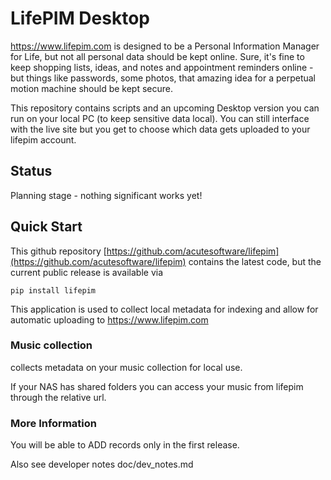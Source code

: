 # LifePIM Desktop
https://www.lifepim.com is designed to be a Personal Information Manager for
Life, but not all personal data should be kept online.
Sure, it's fine to keep shopping lists, ideas, and notes and appointment reminders online  - but things like
passwords, some photos, that amazing idea for a perpetual motion machine should
be kept secure.

This repository contains scripts and an upcoming Desktop version you can run
on your local PC (to keep sensitive data local).  You can still interface with
the live site but you get to choose which data gets uploaded to your lifepim
account.

## Status
Planning stage - nothing significant works yet!

## Quick Start
This github repository [https://github.com/acutesoftware/lifepim](https://github.com/acutesoftware/lifepim) contains the latest code, but the current public release is available via

`pip install lifepim`

This application is used to collect local metadata for indexing and allow for
automatic uploading to https://www.lifepim.com

### Music collection
collects metadata on your music collection for local use.

If your NAS has shared folders you can access your music from lifepim through
the relative url.


### More Information

You will be able to ADD records only in the first release.

Also see developer notes doc/dev_notes.md
